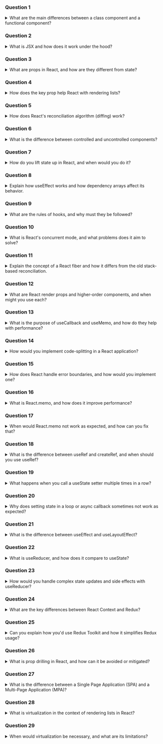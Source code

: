 ### Question 1

<details>
<summary>What are the main differences between a class component and a functional component?</summary>

Class components were the original way to create components in React, allowing access to features like state and lifecycle methods through this. Functional components were initially stateless and used only for rendering UI. However, with the introduction of hooks in React 16.8, functional components gained the ability to manage state (useState), side effects (useEffect), and more.

Functional components are now preferred because they are simpler, more concise, and easier to test and reuse. Unlike class components, they don't require binding this, and they make it easier to separate concerns using custom hooks.

</details>

### Question 2

<details>
<summary>What is JSX and how does it work under the hood?</summary>

JSX stands for JavaScript XML. It allows developers to write HTML-like syntax directly within JavaScript, making the structure of components more readable and expressive. Under the hood, JSX is not valid JavaScript—it is transpiled by tools like Babel into React.createElement() calls.

</details>

### Question 3

<details>
<summary>What are props in React, and how are they different from state?</summary>

Props (short for “properties”) are read-only data passed from a parent component to a child component. They are used to configure or customize a component and flow unidirectionally from top to bottom. Props are immutable within the receiving component — they cannot be changed by the child.

State, on the other hand, is mutable data that is local to a component and can be updated using hooks like useState (in functional components) or this.setState (in class components). While props are used for external configuration, state is used to track internal, dynamic data that can change over time — like form inputs, toggles, or fetched data.

Changing either props (from above) or state (internally) causes a re-render of the component.

</details>

### Question 4

<details>
<summary>How does the key prop help React with rendering lists?</summary>

The key prop is a special attribute used when rendering lists of elements in React. It helps React identify which items have changed, been added, or removed between renders. By assigning a unique and stable key to each list item (such as an ID), React can efficiently reconcile the virtual DOM and update only the necessary elements, rather than re-rendering the entire list.

Without unique keys, React may re-use or re-order DOM elements incorrectly, leading to rendering bugs or performance issues.

</details>

### Question 5

<details>
<summary>How does React's reconciliation algorithm (diffing) work?</summary>

React's reconciliation algorithm, also known as the diffing algorithm, is how React efficiently updates the DOM when the state of a component changes. Instead of re-rendering the entire DOM, React creates a Virtual DOM — a lightweight copy of the real DOM — and uses it to determine the minimum number of changes required.

Here’s how it works:

1. When state or props change, React re-renders the component to produce a new Virtual DOM tree.
2. It then compares the new Virtual DOM tree with the previous version using a diffing algorithm.
3. Based on this comparison, it generates a set of “patches”, or changes, and applies them to the real DOM in the most efficient way possible.

React makes a few key assumptions to make this process fast:

- Element type changes (e.g., <div> to <span>) are treated as a complete replacement.
- Keys are critical in list diffing — React uses them to track items and determine which items moved, were removed, or added.
- It compares elements at the same level in the tree, not across different branches.

By optimizing this process, React minimizes expensive DOM operations and ensures high performance even with frequent UI updates.

</details>

### Question 6

<details>
<summary>What is the difference between controlled and uncontrolled components?</summary>

In React, a controlled component is one where the component’s state is managed by React. This means that the form element’s value is controlled by the parent component via props and updated via React state (typically using useState or this.setState in class components). For example, input elements are controlled by passing a value prop and updating it on user input, ensuring React is always in sync with the form data.

Uncontrolled components, on the other hand, manage their own state internally through the DOM. Instead of passing a value prop, an uncontrolled input uses defaultValue for initialization and accesses the current value through a ref. This makes uncontrolled components more similar to traditional HTML form elements.

</details>

### Question 7

<details>
<summary>How do you lift state up in React, and when would you do it?</summary>

Lifting state up is the process of moving shared state to the closest common parent component so that multiple child components can access and update it via props. You do this when two or more sibling components need to coordinate behavior or share data.

When to use it:
- When sibling components need to communicate (e.g., one changes a value that affects the other).
- When parent-level logic needs to react to changes in child input (e.g., form validation).
- When centralizing state improves clarity or control.

</details>

### Question 8

<details>
<summary>Explain how useEffect works and how dependency arrays affect its behavior.</summary>

useEffect is a React hook used to perform side effects in function components, such as interacting with the DOM, fetching data, setting up subscriptions, or manually modifying state outside the render flow. It runs after the component has rendered.

The behavior of useEffect depends on its dependency array, which is passed as the second argument:

- No dependency array: the effect runs after every render (initial and updates).
- Empty array ([]): the effect runs only once, after the component mounts — similar to componentDidMount in class components.
- Array with dependencies: the effect runs only when any of the dependencies change between renders.

Additionally, useEffect can return a cleanup function, which React calls:

- before running the effect again, and
- when the component unmounts.

This is useful for clearing timeouts, unsubscribing from listeners, or aborting fetch requests — to prevent memory leaks or unintended behavior.

</details>

### Question 9

<details>
<summary>What are the rules of hooks, and why must they be followed?</summary>

React has two fundamental Rules of Hooks that must be followed to ensure hooks behave as expected:

1. Only call hooks at the top level of your React function.
This means you should not call hooks inside loops, conditions, or nested functions. This ensures hooks are called in the same order every render, which is critical for React to correctly associate hook state with a component.

2. Only call hooks from React function components or from custom hooks.
You should never call hooks from regular JavaScript functions. Hooks are designed to work in the context of React’s rendering system, and calling them outside this context breaks that behavior.

</details>

### Question 10

<details>
<summary>What is React's concurrent mode, and what problems does it aim to solve?</summary>

Concurrent Mode is an advanced feature in React that allows React to work on multiple tasks at the same time and interrupt rendering when needed. It’s designed to make applications more responsive and resilient by improving how React handles rendering under heavy or dynamic workloads.

What Problems It Solves:
- Slow or blocking renders – In traditional (synchronous) rendering, React processes updates one at a time, and long renders can block the main thread, causing input lag or frozen UIs.
- Poor user experience during transitions – Without concurrent features, updating large components can delay interactions like typing, clicking, or animations.
- Lack of prioritization – React couldn't distinguish between urgent and non-urgent updates (e.g., a button click vs. a background data load).

What Concurrent Mode Enables:
- Interruptible rendering – React can pause rendering work, do something more urgent (like responding to a user event), and then resume where it left off.
- Better prioritization – It can prioritize important updates like user input over less critical tasks.
- Time-slicing – Long rendering tasks are broken into smaller chunks, so the browser stays responsive.

Smooth transitions – It enables APIs like startTransition to mark certain updates as non-urgent, improving perceived performance.

Note: Concurrent Mode is not enabled by default, but React 18 introduced automatic concurrency features like automatic batching, useTransition, and concurrent rendering with Suspense.

</details>

### Question 11

<details>
<summary>Explain the concept of a React fiber and how it differs from the old stack-based reconciliation.</summary>

React Fiber is the reconciliation engine introduced in React 16 to replace the older stack-based algorithm. It’s a complete rewrite of the core algorithm that powers how React updates the DOM.

Old Stack-Based Reconciliation (Pre-React 16):
- React used a recursive, synchronous rendering model.
- Once a component started rendering, it would run to completion — there was no way to pause or interrupt it.
- This approach caused performance issues in complex apps, especially if updates took a long time (blocking user interactions).

React Fiber: Key Differences & Benefits

1. Incremental Rendering (Interruptibility):
    - Fiber breaks rendering work into small units called "fibers".
    - React can now pause, abort, or resume work, allowing the browser to handle user input during long renders.

2. Priority and Scheduling:
    - Each fiber has priority, so React can decide what updates are urgent (e.g., clicks) and what can wait (e.g., background data).
    - Enables features like startTransition() and concurrent rendering.

3. Better Error Handling:
    - Fiber supports error boundaries that can gracefully handle errors in the component tree.

4. Better Support for Asynchronous Rendering:
    - Enables modern features like Suspense, useTransition, and concurrent features added in React 18.

5. Reusability of Work:
    - The fiber tree allows React to keep track of both the current and work-in-progress trees, improving update efficiency.

</details>

### Question 12

<details>
<summary>What are React render props and higher-order components, and when might you use each?</summary>

Render props and higher-order components (HOCs) are design patterns in React that allow logic and behavior to be shared across components in a reusable way.

A render prop is a technique where a component receives a function as a prop, and calls it to render UI, often passing state or behavior to it. The function is typically named render or passed as children. Use a render prop when you want to keep components more composable and flexible, especially when dealing with dynamic rendering based on internal logic.

An HOC is a function that takes a component as input and returns a new component with enhanced behavior. It’s commonly used for logic reuse like authentication, theming, or data fetching. Use an HOC when you want to wrap existing components to inject reusable behavior (especially in older codebases or libraries like Redux).

</details>

### Question 13

<details>
<summary>What is the purpose of useCallback and useMemo, and how do they help with performance?</summary>

useCallback and useMemo are React hooks used to optimize performance by preventing unnecessary recalculations or re-creations of functions and values during re-renders.

useCallback
This hook returns a memoized version of a callback function, which only changes if one of the dependencies has changed. It's useful when passing functions to child components to avoid unnecessary re-renders, especially when those children are wrapped in React.memo.

useMemo
This hook returns a memoized value calculated by the function you provide. It only re-computes the value when one of the dependencies changes. It's useful when the computation is expensive and should not run on every render.

When to use:
- Use these hooks only when you identify performance bottlenecks.
- Overusing them can add complexity and hurt performance due to the overhead of tracking dependencies.

</details>

### Question 14

<details>
<summary>How would you implement code-splitting in a React application?</summary>

Code-splitting in React is a technique used to improve performance by breaking the application into smaller bundles that can be loaded on demand, instead of delivering one large JavaScript bundle upfront.

It helps reduce the initial load time by deferring the loading of code that isn’t immediately necessary (e.g., route-specific components).

1. Using React.lazy and Suspense
React provides built-in support for code-splitting components via dynamic imports.

2. Route-Based Splitting with React Router
You can lazy-load components for different routes.

</details>

### Question 15

<details>
<summary>How does React handle error boundaries, and how would you implement one?</summary>

Error boundaries are special React components that catch JavaScript errors anywhere in their child component tree, log them, and display a fallback UI without crashing the whole application. They help make React apps more resilient by isolating failures to specific parts of the UI.

React uses class components to implement error boundaries. They catch errors during:

- Rendering
- Lifecycle methods
- Constructors of child components

However, they do not catch:

- Event handler errors (you must handle those with try/catch)
- Asynchronous code errors (e.g. setTimeout, Promises)
- Server-side rendering errors

</details>

### Question 16

<details>
<summary>What is React.memo, and how does it improve performance?</summary>

React.memo is a higher-order component in React that is used to memoize functional components, meaning it prevents unnecessary re-renders when the component’s props haven’t changed.

When you wrap a component with React.memo, React compares the current props to the previous props using a shallow comparison. If the props are the same, React skips rendering and reuses the previous output.

Performance Benefits:

- Reduces unnecessary re-renders of pure components.
- Helps improve performance in large component trees, especially when:
    - The component does heavy computation or renders large DOM.
    - The component is frequently re-rendered due to parent updates.
    - The props are stable or primitive values (like numbers or strings).

When Not to Use:

- If the component is small and inexpensive to render, React.memo might add unneeded complexity.
- If props are complex objects or frequently change references (like inline functions), React.memo might be ineffective unless you also use useCallback or useMemo.

</details>

### Question 17

<details>
<summary>When would React.memo not work as expected, and how can you fix that?</summary>

React.memo may fail to optimize performance or even hurt it if used incorrectly. Here are common scenarios where it doesn't work as expected — and how to fix them:

1. Props Change on Every Render (Different References)
Issue: If props include objects, arrays, or functions defined inline, their reference changes on each render — even if their contents are the same.
Fix: Use useMemo or useCallback to memoize props before passing them.

2. Frequent Parent Re-renders with Complex Props
Issue: If the parent component updates often and passes complex data (or functions), React.memo won’t help unless you also control how props are created.

Fix:
- Minimize re-renders in the parent.
- Memoize props.
- Combine React.memo with useCallback/useMemo.

3. Component Contains Internal State or Side Effects
Issue: If the component manages state or side effects that change often, memoization won’t prevent those from running.
Fix: Use memoization only for pure, stateless components where render output fully depends on props.

4. Improper Custom Comparison Function
Issue: A custom comparator passed to React.memo may return true incorrectly, preventing necessary updates.
Fix: Write accurate, case-specific comparison logic — or stick with the default shallow check unless you're confident.

</details>

### Question 18

<details>
<summary>What is the difference between useRef and createRef, and when should you use useRef?</summary>

| Aspect            | `useRef`                         | `createRef`                                             |
| ----------------- | -------------------------------- | ------------------------------------------------------- |
| Used In           | **Function components**          | **Class components** (or rarely in function components) |
| Value Persistency | **Persistent** across re-renders | **New** ref object on every render                      |
| Reactivity        | Does **not trigger re-renders**  | Same (also non-reactive)                                |
| Syntax            | `const ref = useRef()`           | `const ref = createRef()`                               |

</details>

### Question 19

<details>
<summary>What happens when you call a useState setter multiple times in a row?</summary>

When you call a useState setter multiple times synchronously (in the same render cycle), React does not immediately update the state. Instead, it batches the updates and applies them all at once before the next render. The outcome depends on whether you’re using direct values or the functional form of the setter.

Key Takeaways:
- React batches state updates for performance, especially during event handlers.
- Using functional updates ensures each call sees the most recent state.
- This behavior is especially important when updating state multiple times in a loop or handler.

</details>

### Question 20

<details>
<summary>Why does setting state in a loop or async callback sometimes not work as expected?</summary>

Setting state in a loop or asynchronous callback in React may not work as expected because React batches state updates and because state updates are asynchronous. This means that relying on stale or outdated state values can lead to incorrect or unexpected results.

Summary
- State updates in React are asynchronous and batched.
- In loops or async code, always use functional updates when relying on the current value.
- Avoid assuming state is updated immediately after calling a setter.

</details>

### Question 21

<details>
<summary>What is the difference between useEffect and useLayoutEffect?</summary>

The main difference between useEffect and useLayoutEffect lies in when they run during the rendering phase of a React component.

useEffect
- Runs after the component has been painted to the screen.
- It is asynchronous and non-blocking, so it doesn't block the browser from updating the UI.
- Ideal for side effects like:
    - Fetching data
    - Setting up subscriptions
    - Updating state based on external events

useLayoutEffect
- Runs synchronously after DOM mutations but before the browser paints.
- It blocks the paint until the effect runs — similar to componentDidMount/componentDidUpdate in class components.
- Useful for:
    - Measuring DOM elements (getBoundingClientRect)
    - Mutating the DOM (e.g. setting scroll position)
    - Fixing visual glitches that would otherwise briefly flash on screen

Important Notes
- Overusing useLayoutEffect can hurt performance by blocking rendering.
- Prefer useEffect unless you need to measure or manipulate layout before the browser paints.

</details>

### Question 22

<details>
<summary>What is useReducer, and how does it compare to useState?</summary>

useReducer is a React Hook used to manage complex state logic in function components. It works similarly to a Redux-style reducer: state updates are triggered by dispatching actions to a reducer function.

| Feature       | `useState`                          | `useReducer`                        |
| ------------- | ----------------------------------- | ----------------------------------- |
| Simplicity    | Simpler syntax, easier to read      | More structured and explicit        |
| State Shape   | Best for primitive or flat values   | Better for complex or nested state  |
| Update Method | Directly call `setState(value)`     | Dispatch actions to a reducer       |
| Debugging     | Harder to trace multiple updates    | Clearer intent through action types |
| Scalability   | Less scalable for large state logic | Scales better with complex logic    |

When to Use useReducer
- When state logic depends on the previous state
- When there are multiple related state values
- When you need clear, centralized control of state transitions (e.g., forms, wizards, toggles)
- When you want Redux-like structure in small components without using Redux

</details>

### Question 23

<details>
<summary>How would you handle complex state updates and side effects with useReducer?</summary>

useReducer is ideal for managing complex or interrelated state because it centralizes updates in a single pure reducer function. For side effects (like fetching data), you separate those effects from the reducer to maintain purity.

Best Practices
- Keep reducers pure: Never put async logic, side effects, or subscriptions in them.
- Use a centralized action format for clarity and scalability ({ type, payload }).
- Split logic with custom hooks if needed (e.g., useUserReducer).

</details>

### Question 24

<details>
<summary>What are the key differences between React Context and Redux?</summary>

| Feature                | **React Context**                                   | **Redux**                                                         |
| ---------------------- | --------------------------------------------------- | ----------------------------------------------------------------- |
| **Primary Purpose**    | Prop drilling solution, global state for small apps | Complex state management for large-scale apps                     |
| **State Management**   | Simple, directly inside Context provider            | Centralized store with actions and reducers                       |
| **Performance**        | Less optimized for frequent updates (rendering)     | Optimized for performance (middleware, selective updates)         |
| **API Complexity**     | Simple API (`useContext`, `Provider`)               | More complex (actions, reducers, store, middleware)               |
| **Middleware Support** | No built-in middleware                              | Extensive middleware support (e.g., Redux Thunk, Redux Saga)      |
| **State Propagation**  | Directly through Context API                        | Dispatching actions and updates via the Redux store               |
| **DevTools**           | Limited devtools support                            | Full DevTools support for time-travel debugging, state inspection |
| **Global State**       | Suitable for simple use-cases (e.g., themes, auth)  | Better suited for large, complex state management                 |
| **Learning Curve**     | Low (simpler setup and usage)                       | Higher (requires understanding actions, reducers, middleware)     |
| **Reactivity**         | React components re-render on context value change  | More granular control over state updates, selective re-rendering  |
| **Community**          | Part of React itself                                | Popular, external library, with a large ecosystem                 |

When to Use React Context:
- When you need to share simple global state (e.g., themes, authentication, language preference) across components.
- For small to medium-sized apps where performance is not a critical concern (Context can cause unnecessary re-renders if not optimized properly).
- When you don't require middleware or complex state logic like actions and reducers.

When to Use Redux:
- When your app has complex state logic and requires more fine-grained control over state updates.
- For large-scale applications that need efficient performance optimizations and tools like Redux DevTools for debugging.
- When you need middleware support (e.g., handling async logic with Redux Thunk or Redux Saga).
- When you want to use selective state updates with actions and reducers to control re-renders in a more structured way.

</details>

### Question 25

<details>
<summary>Can you explain how you'd use Redux Toolkit and how it simplifies Redux usage?</summary>

Redux Toolkit (RTK) is the official, recommended way to write Redux logic, offering a set of utilities to streamline Redux development. It aims to solve many of the boilerplate issues and complexity associated with Redux, making it easier and more efficient to use.

Before Redux Toolkit, setting up Redux involved a lot of boilerplate, such as manually writing action creators, reducers, and combining reducers. RTK provides helpers and best practices to reduce that boilerplate and improve developer experience.

Key Features of Redux Toolkit:

1. configureStore:
- Simplifies store setup by automatically including redux-thunk for async logic, and allows you to add middleware easily.
- Handles devtools automatically in development mode.

2. createSlice:
- Combines the action creators and reducers into a single unit.
- Automatically generates action types and action creators, reducing the need to write them manually.

3. createAsyncThunk:
- Helps you simplify async actions by handling the lifecycle (pending, fulfilled, rejected) of asynchronous requests automatically.
- Automatically dispatches action types for success, failure, and loading states.

4. createEntityAdapter:
- Simplifies managing normalized data (like lists of items) by providing utilities to keep track of ids and entities.
- Great for managing collections of data like users, products, etc., that can be updated individually.

</details>

### Question 26

<details>
<summary>What is prop drilling in React, and how can it be avoided or mitigated?</summary>

Prop drilling refers to the process where data (typically state or functions) is passed down from a parent component to a deeply nested child component through multiple levels of intermediate components via props.

For example, if you have a deeply nested component structure, and a parent component needs to pass data to a child component that’s several levels deep, this data must pass through every intermediate component, even if those components don’t need it.

Problems with Prop Drilling:

- Harder to Maintain:
   - As your component tree grows deeper, it becomes difficult to track what data is being passed down where.
   - Changes in the parent or intermediate components might require modifications across many child components.

- Unnecessary Re-renders:
   - Intermediate components that don’t use the passed-down props will still cause re-renders whenever the data changes.

- Increased Boilerplate:
   - With each intermediate layer, you must explicitly pass down the props, leading to unnecessary code and making the component tree less readable.

How to Avoid or Mitigate Prop Drilling:

1. React Context API:
   - React Context provides a way to share data across components without explicitly passing it down through each level of the component tree.
   - This can eliminate prop drilling by allowing the data to be accessed directly from any component that subscribes to the context.

2. State Management Libraries (e.g., Redux):
   - For larger applications, state management libraries like Redux or Recoil can be used to manage global state outside of the component tree. These libraries allow you to connect any component to the global state directly, without prop drilling.
   - This is especially useful in complex apps where many components need to access and update the same data.

3. Component Composition:
   - Instead of passing props down through multiple levels, you can compose components and pass the necessary state or actions only to the components that need them.

</details>

### Question 27

<details>
<summary>What is the difference between a Single Page Application (SPA) and a Multi-Page Application (MPA)?</summary>

A Single Page Application (SPA) is a web application or website that dynamically updates the content within a single page without refreshing the entire page. When you interact with a SPA, only specific parts of the page are updated, rather than reloading the whole page. This is achieved by using JavaScript to dynamically render views, often using frameworks like React, Angular, or Vue.js.

A Multi-Page Application (MPA) is a traditional web application where each page is a separate HTML document. In MPAs, when you navigate from one page to another, the browser reloads the entire page, including the HTML, CSS, and JavaScript. MPAs are typically used for more complex, content-heavy websites like blogs, news sites, and e-commerce platforms.

| Feature                    | **Single Page Application (SPA)**                                       | **Multi-Page Application (MPA)**                                  |
| -------------------------- | ----------------------------------------------------------------------- | ----------------------------------------------------------------- |
| **Page Loading**           | Single initial load, updates content dynamically.                       | Full page reload on navigation.                                   |
| **User Experience**        | Smooth transitions and fast after initial load.                         | Slower transitions due to page reloads.                           |
| **SEO**                    | SEO challenges due to dynamic content, but solvable with SSR/SSG.       | SEO-friendly since each page is a separate HTML document.         |
| **Routing**                | Managed by JavaScript (client-side routing).                            | Managed by the server (server-side routing).                      |
| **Bandwidth Usage**        | Lower bandwidth after initial load.                                     | Higher bandwidth due to full page reloads.                        |
| **Suitability**            | Best for interactive, dynamic apps (e.g., dashboards, social apps).     | Best for static or content-heavy sites (e.g., blogs, e-commerce). |
| **Development Complexity** | More complex to set up due to client-side routing and state management. | Simpler to set up using traditional server-side routing.          |

</details>

### Question 28

<details>
<summary>What is virtualization in the context of rendering lists in React?</summary>

Virtualization in the context of rendering lists in React refers to a performance optimization technique used to efficiently render large lists of items. Instead of rendering every item in a large list at once (which can be slow and cause performance issues), only a subset of items that are visible in the viewport (or a little beyond) are actually rendered.

This technique is often referred to as "windowing" or "list virtualization", and it ensures that React only renders the items that are currently in view, plus some buffer items for smooth scrolling. As the user scrolls, new items are rendered, and items that are no longer visible are removed from the DOM.

Why Virtualization?

- Rendering large lists in React can cause performance problems because each item in the list gets added to the DOM, resulting in:
- Increased Memory Usage: All items are present in memory at once, which can slow down the app, especially when dealing with thousands of items.
- Slower Rendering: Rendering all items can lead to a laggy experience, as React has to update the DOM for each new item.
- Slow Scrolling: When all items are present in the DOM, scrolling becomes slower because the browser has to manage and render too many DOM elements.

</details>

### Question 29

<details>
<summary>When would virtualization be necessary, and what are its limitations?</summary>

When to Use Virtualization:

- When rendering long lists with hundreds or thousands of items.
- When performance is critical, and rendering all items at once would cause slowdowns or memory issues.
- In infinite scroll scenarios where new items are loaded dynamically as the user scrolls.

Limitations:

- Virtualization works best for large lists. For smaller lists, the overhead of setting up virtualization might not be worth it.
- Complex interactive elements (e.g., modals, animations) might not work as expected with virtualization, so testing and tuning might be required.

</details>
